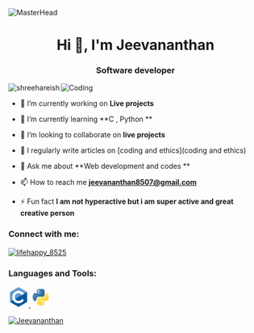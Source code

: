 
![MasterHead](https://trisya.com/myimg/child/Website%20Design.gif)
<h1 align="center">Hi 👋, I'm Jeevananthan</h1>
<h3 align="center">Software developer</h3>
<img align="right" alt="Coding" width="400" src="https://cdn.dribbble.com/users/1162077/screenshots/3848914/programmer.gif">



<p align="left"> <img src="https://komarev.com/ghpvc/?username=shreehareish&label=Profile%20views&color=0e75b6&style=flat" alt="shreehareish" /> </p>

- 🔭 I’m currently working on **Live projects**

- 🌱 I’m currently learning **C , Python **

- 👯 I’m looking to collaborate on **live projects**

- 📝 I regularly write articles on [coding and ethics](coding and ethics)

- 💬 Ask me about **Web development and codes **

- 📫 How to reach me **jeevananthan8507@gmail.com**

- ⚡ Fun fact **I am not hyperactive but i am super active and great creative person**

<h3 align="left">Connect with me:</h3>
<p align="left">
<a href="https://instagram.com/lifehappy_8525" target="blank"><img align="center" src="https://raw.githubusercontent.com/rahuldkjain/github-profile-readme-generator/master/src/images/icons/Social/instagram.svg" alt="lifehappy_8525" height="30" width="40" /></a>
</p>

<h3 align="left">Languages and Tools:</h3>
<p align="left"></a> <a href="https://www.cprogramming.com/" target="_blank" rel="noreferrer"> <img src="https://raw.githubusercontent.com/devicons/devicon/master/icons/c/c-original.svg" alt="c" width="40" height="40"/> <a href="https://www.python.org" target="_blank" rel="noreferrer"> <img src="https://raw.githubusercontent.com/devicons/devicon/master/icons/python/python-original.svg" alt="python" width="40" height="40"/>  </p>


<p><img align="center" src="https://github-readme-streak-stats.herokuapp.com/?user=Jeevananthan&" alt="Jeevananthan" /></p>
